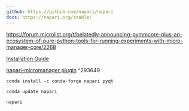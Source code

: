 ```yaml
---
github: https://github.com/napari/napari
docs: https://napari.org/stable/
---
```

https://forum.microlist.org/t/belatedly-announcing-pymmcore-plus-an-ecosystem-of-pure-python-tools-for-running-experiments-with-micro-manager-core/2268

[Installation Guide](https://napari.org/stable/tutorials/fundamentals/installation.html)

[napari-micromanager plugin](https://github.com/pymmcore-plus/napari-micromanager#napari-micromanager) ^293649


`conda install -c conda-forge napari pyqt`

`conda update napari`

`napari`

